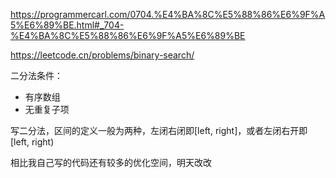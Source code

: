 https://programmercarl.com/0704.%E4%BA%8C%E5%88%86%E6%9F%A5%E6%89%BE.html#_704-%E4%BA%8C%E5%88%86%E6%9F%A5%E6%89%BE

https://leetcode.cn/problems/binary-search/


二分法条件：
- 有序数组
- 无重复子项

写二分法，区间的定义一般为两种，左闭右闭即[left, right]，或者左闭右开即[left, right)

相比我自己写的代码还有较多的优化空间，明天改改
